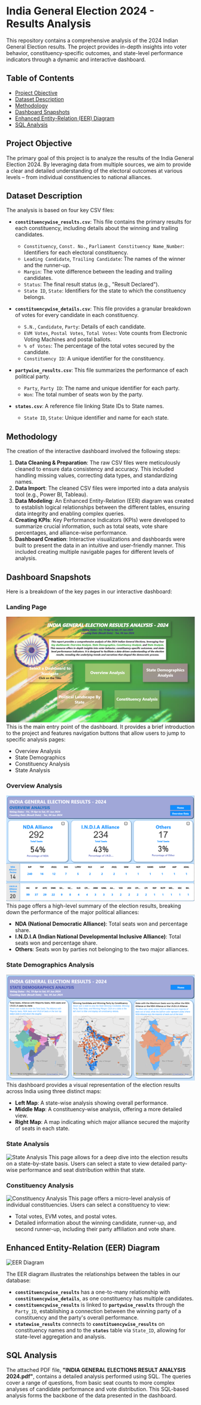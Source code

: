 
# India General Election 2024 - Results Analysis

This repository contains a comprehensive analysis of the 2024 Indian General Election results. The project provides in-depth insights into voter behavior, constituency-specific outcomes, and state-level performance indicators through a dynamic and interactive dashboard.

## Table of Contents
- [Project Objective](#project-objective)
- [Dataset Description](#dataset-description)
- [Methodology](#methodology)
- [Dashboard Snapshots](#dashboard-snapshots)
- [Enhanced Entity-Relation (EER) Diagram](#enhanced-entity-relation-eer-diagram)
- [SQL Analysis](#sql-analysis)

## Project Objective
The primary goal of this project is to analyze the results of the India General Election 2024. By leveraging data from multiple sources, we aim to provide a clear and detailed understanding of the electoral outcomes at various levels – from individual constituencies to national alliances.

## Dataset Description

The analysis is based on four key CSV files:

*   **`constituencywise_results.csv`**: This file contains the primary results for each constituency, including details about the winning and trailing candidates.
    *   `Constituency`, `Const. No.`, `Parliament Constituency Name_Number`: Identifiers for each electoral constituency.
    *   `Leading Candidate`, `Trailing Candidate`: The names of the winner and the runner-up.
    *   `Margin`: The vote difference between the leading and trailing candidates.
    *   `Status`: The final result status (e.g., "Result Declared").
    *   `State ID`, `State`: Identifiers for the state to which the constituency belongs.

*   **`constituencywise_details.csv`**: This file provides a granular breakdown of votes for every candidate in each constituency.
    *   `S.N.`, `Candidate`, `Party`: Details of each candidate.
    *   `EVM Votes`, `Postal Votes`, `Total Votes`: Vote counts from Electronic Voting Machines and postal ballots.
    *   `% of Votes`: The percentage of the total votes secured by the candidate.
    *   `Constituency ID`: A unique identifier for the constituency.

*   **`partywise_results.csv`**: This file summarizes the performance of each political party.
    *   `Party`, `Party ID`: The name and unique identifier for each party.
    *   `Won`: The total number of seats won by the party.

*   **`states.csv`**: A reference file linking State IDs to State names.
    *   `State ID`, `State`: Unique identifier and name for each state.

## Methodology

The creation of the interactive dashboard involved the following steps:

1.  **Data Cleaning & Preparation**: The raw CSV files were meticulously cleaned to ensure data consistency and accuracy. This included handling missing values, correcting data types, and standardizing names.
2.  **Data Import**: The cleaned CSV files were imported into a data analysis tool (e.g., Power BI, Tableau).
3.  **Data Modeling**: An Enhanced Entity-Relation (EER) diagram was created to establish logical relationships between the different tables, ensuring data integrity and enabling complex queries.
4.  **Creating KPIs**: Key Performance Indicators (KPIs) were developed to summarize crucial information, such as total seats, vote share percentages, and alliance-wise performance.
5.  **Dashboard Creation**: Interactive visualizations and dashboards were built to present the data in an intuitive and user-friendly manner. This included creating multiple navigable pages for different levels of analysis.

## Dashboard Snapshots

Here is a breakdown of the key pages in our interactive dashboard:

### Landing Page
![Landing Page](https://github.com/CecilEkka/India-General-Election-Analysis-2024/blob/main/Dashboard_Images/1.%20Landing_Page.png)
This is the main entry point of the dashboard. It provides a brief introduction to the project and features navigation buttons that allow users to jump to specific analysis pages:
*   Overview Analysis
*   State Demographics
*   Constituency Analysis
*   State Analysis

### Overview Analysis
![Overview Analysis](https://github.com/CecilEkka/India-General-Election-Analysis-2024/blob/main/Dashboard_Images/3.%20Overview_Analysis.png)
This page offers a high-level summary of the election results, breaking down the performance of the major political alliances:
*   **NDA (National Democratic Alliance)**: Total seats won and percentage share.
*   **I.N.D.I.A (Indian National Developmental Inclusive Alliance)**: Total seats won and percentage share.
*   **Others**: Seats won by parties not belonging to the two major alliances.

### State Demographics Analysis
![State Demographics Analysis](https://github.com/CecilEkka/India-General-Election-Analysis-2024/blob/main/Dashboard_Images/7.State_Demographics_Analysis.png)
This dashboard provides a visual representation of the election results across India using three distinct maps:
*   **Left Map**: A state-wise analysis showing overall performance.
*   **Middle Map**: A constituency-wise analysis, offering a more detailed view.
*   **Right Map**: A map indicating which major alliance secured the majority of seats in each state.

### State Analysis
![State Analysis](https://i.imgur.com/dK3fR1O.png)
This page allows for a deep dive into the election results on a state-by-state basis. Users can select a state to view detailed party-wise performance and seat distribution within that state.

### Constituency Analysis
![Constituency Analysis](https://i.imgur.com/p5p6l0T.png)
This page offers a micro-level analysis of individual constituencies. Users can select a constituency to view:
*   Total votes, EVM votes, and postal votes.
*   Detailed information about the winning candidate, runner-up, and second runner-up, including their party affiliation and vote share.

## Enhanced Entity-Relation (EER) Diagram
![EER Diagram](https://i.imgur.com/8QO9y8B.png)

The EER diagram illustrates the relationships between the tables in our database:

*   **`constituencywise_results`** has a one-to-many relationship with **`constituencywise_details`**, as one constituency has multiple candidates.
*   **`constituencywise_results`** is linked to **`partywise_results`** through the `Party_ID`, establishing a connection between the winning party of a constituency and the party's overall performance.
*   **`statewise_results`** connects to **`constituencywise_results`** on constituency names and to the **`states`** table via `State_ID`, allowing for state-level aggregation and analysis.

## SQL Analysis

The attached PDF file, **"INDIA GENERAL ELECTIONS RESULT ANALYSIS 2024.pdf"**, contains a detailed analysis performed using SQL. The queries cover a range of questions, from basic seat counts to more complex analyses of candidate performance and vote distribution. This SQL-based analysis forms the backbone of the data presented in the dashboard.
